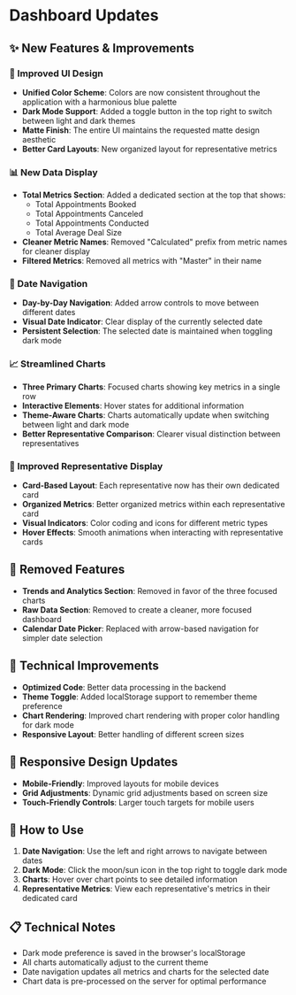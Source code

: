# Dashboard Updates

## ✨ New Features & Improvements

### 🎨 Improved UI Design
- **Unified Color Scheme**: Colors are now consistent throughout the application with a harmonious blue palette
- **Dark Mode Support**: Added a toggle button in the top right to switch between light and dark themes
- **Matte Finish**: The entire UI maintains the requested matte design aesthetic
- **Better Card Layouts**: New organized layout for representative metrics

### 📊 New Data Display
- **Total Metrics Section**: Added a dedicated section at the top that shows:
  - Total Appointments Booked
  - Total Appointments Canceled
  - Total Appointments Conducted
  - Total Average Deal Size
- **Cleaner Metric Names**: Removed "Calculated" prefix from metric names for cleaner display
- **Filtered Metrics**: Removed all metrics with "Master" in their name

### 📆 Date Navigation
- **Day-by-Day Navigation**: Added arrow controls to move between different dates
- **Visual Date Indicator**: Clear display of the currently selected date
- **Persistent Selection**: The selected date is maintained when toggling dark mode

### 📈 Streamlined Charts
- **Three Primary Charts**: Focused charts showing key metrics in a single row
- **Interactive Elements**: Hover states for additional information
- **Theme-Aware Charts**: Charts automatically update when switching between light and dark mode
- **Better Representative Comparison**: Clearer visual distinction between representatives

### 👤 Improved Representative Display
- **Card-Based Layout**: Each representative now has their own dedicated card
- **Organized Metrics**: Better organized metrics within each representative card
- **Visual Indicators**: Color coding and icons for different metric types
- **Hover Effects**: Smooth animations when interacting with representative cards

## 🚫 Removed Features
- **Trends and Analytics Section**: Removed in favor of the three focused charts
- **Raw Data Section**: Removed to create a cleaner, more focused dashboard
- **Calendar Date Picker**: Replaced with arrow-based navigation for simpler date selection

## 🔧 Technical Improvements
- **Optimized Code**: Better data processing in the backend
- **Theme Toggle**: Added localStorage support to remember theme preference
- **Chart Rendering**: Improved chart rendering with proper color handling for dark mode
- **Responsive Layout**: Better handling of different screen sizes

## 📱 Responsive Design Updates
- **Mobile-Friendly**: Improved layouts for mobile devices
- **Grid Adjustments**: Dynamic grid adjustments based on screen size
- **Touch-Friendly Controls**: Larger touch targets for mobile users

## 🚀 How to Use
1. **Date Navigation**: Use the left and right arrows to navigate between dates
2. **Dark Mode**: Click the moon/sun icon in the top right to toggle dark mode
3. **Charts**: Hover over chart points to see detailed information
4. **Representative Metrics**: View each representative's metrics in their dedicated card

## 📋 Technical Notes
- Dark mode preference is saved in the browser's localStorage
- All charts automatically adjust to the current theme
- Date navigation updates all metrics and charts for the selected date
- Chart data is pre-processed on the server for optimal performance